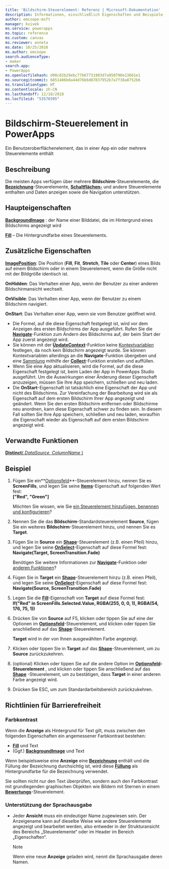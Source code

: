 ```yaml
---
title: 'Bildschirm-Steuerelement: Referenz | Microsoft-Dokumentation'
description: Informationen, einschließlich Eigenschaften und Beispiele, zum Bildschirm-Steuerelement
author: emcoope-msft
manager: kvivek
ms.service: powerapps
ms.topic: reference
ms.custom: canvas
ms.reviewer: anneta
ms.date: 10/25/2016
ms.author: emcoope
search.audienceType:
- maker
search.app:
- PowerApps
ms.openlocfilehash: d90c82b29ebc77b67731903d7a950790e13661e1
ms.sourcegitcommit: 6851486b8a44d76b6d87837952b7a7f38a8752b6
ms.translationtype: HT
ms.contentlocale: zh-CN
ms.lasthandoff: 12/18/2018
ms.locfileid: "53570395"
---
```

# <a name="screen-control-in-powerapps"></a>Bildschirm-Steuerelement in PowerApps
Ein Benutzeroberflächenelement, das in einer App ein oder mehrere Steuerelemente enthält

## <a name="description"></a>Beschreibung
Die meisten Apps verfügen über mehrere **Bildschirm**-Steuerelemente, die **[Bezeichnung](control-text-box.md)**-Steuerelemente, **[Schaltflächen-](control-button.md)** und andere Steuerelemente enthalten und Daten anzeigen sowie die Navigation unterstützen.

## <a name="key-properties"></a>Haupteigenschaften
**[BackgroundImage](properties-visual.md)** : der Name einer Bilddatei, die im Hintergrund eines Bildschirms angezeigt wird

**[Fill](properties-color-border.md)** – Die Hintergrundfarbe eines Steuerelements.

## <a name="additional-properties"></a>Zusätzliche Eigenschaften
**[ImagePosition](properties-visual.md)**: Die Position (**Fill**, **Fit**, **Stretch**, **Tile** oder **Center**) eines Bilds auf einem Bildschirm oder in einem Steuerelement, wenn die Größe nicht mit der Bildgröße identisch ist.

**OnHidden**: Das Verhalten einer App, wenn der Benutzer zu einer anderen Bildschirmansicht wechselt.

**OnVisible**: Das Verhalten einer App, wenn der Benutzer zu einem Bildschirm navigiert.

**OnStart**: Das Verhalten einer App, wenn sie vom Benutzer geöffnet wird.

* Die Formel, auf die diese Eigenschaft festgelegt ist, wird vor dem Anzeigen des ersten Bildschirms der App ausgeführt. Rufen Sie die [**Navigate**](../functions/function-navigate.md)-Funktion zum Ändern des Bildschirms auf, der beim Start der App zuerst angezeigt wird.
* Sie können mit der [**UpdateContext**](../functions/function-updatecontext.md)-Funktion keine [Kontextvariablen](../working-with-variables.md) festlegen, da noch kein Bildschirm angezeigt wurde. Sie können Kontextvariablen allerdings an die **Navigate**-Funktion übergeben und eine [Sammlung](../working-with-variables.md) mithilfe der [**Collect**](../functions/function-clear-collect-clearcollect.md)-Funktion erstellen und auffüllen.
* Wenn Sie eine App aktualisieren, wird die Formel, auf die diese Eigenschaft festgelegt ist, beim Laden der App in PowerApps Studio ausgeführt. Um die Auswirkungen einer Änderung dieser Eigenschaft anzuzeigen, müssen Sie Ihre App speichern, schließen und neu laden.
* Die **OnStart**-Eigenschaft ist tatsächlich eine Eigenschaft der App und nicht des Bildschirms. Zur Vereinfachung der Bearbeitung wird sie als Eigenschaft auf dem ersten Bildschirm Ihrer App angezeigt und geändert. Wenn Sie den ersten Bildschirm entfernen oder Bildschirme neu anordnen, kann diese Eigenschaft schwer zu finden sein. In diesem Fall sollten Sie Ihre App speichern, schließen und neu laden, woraufhin die Eigenschaft wieder als Eigenschaft auf dem ersten Bildschirm angezeigt wird.

## <a name="related-functions"></a>Verwandte Funktionen
[**Distinct**( *DataSource*, *ColumnName* )](../functions/function-distinct.md)

## <a name="example"></a>Beispiel
1. Fügen Sie ein**[Optionsfeld](control-radio.md)**-Steuerelement hinzu, nennen Sie es **ScreenFills**, und legen Sie seine **[Items](properties-core.md)**-Eigenschaft auf folgenden Wert fest:<br>
   **["Red", "Green"]**
   
    Möchten Sie wissen, wie Sie [ein Steuerelement hinzufügen, benennen und konfigurieren](../add-configure-controls.md)?
2. Nennen Sie die das **Bildschirm**-Standardsteuerelement **Source**, fügen Sie ein weiteres **Bildschirm**-Steuerelement hinzu, und nennen Sie es **Target**.
3. Fügen Sie in **Source** ein **[Shape](control-shapes-icons.md)**-Steuerelement (z.B. einen Pfeil) hinzu, und legen Sie seine **[OnSelect](properties-core.md)**-Eigenschaft auf diese Formel fest:<br>
   **Navigate(Target, ScreenTransition.Fade)**
   
    Benötigen Sie weitere Informationen zur **[Navigate](../functions/function-navigate.md)**-Funktion oder [anderen Funktionen](../formula-reference.md)?
4. Fügen Sie in **Target** ein **[Shape](control-shapes-icons.md)**-Steuerelement hinzu (z.B. einen Pfeil), und legen Sie seine **[OnSelect](properties-core.md)**-Eigenschaft auf diese Formel fest:<br>
   **Navigate(Source, ScreenTransition.Fade)**
5. Legen Sie die **[Fill](properties-color-border.md)**-Eigenschaft von **Target** auf diese Formel fest:<br>
   **If("Red" in ScreenFills.Selected.Value, RGBA(255, 0, 0, 1), RGBA(54, 176, 75, 1))**
6. Drücken Sie von **Source** auf F5, klicken oder tippen Sie auf eine der Optionen im **[Optionsfeld](control-radio.md)**-Steuerelement, und klicken oder tippen Sie anschließend auf das **[Shape](control-shapes-icons.md)**-Steuerelement.
   
    **Target** wird in der von Ihnen ausgewählten Farbe angezeigt.
7. Klicken oder tippen Sie in **Target** auf das **[Shape](control-shapes-icons.md)**-Steuerelement, um zu **Source** zurückzukehren.
8. (optional) Klicken oder tippen Sie auf die andere Option im  **[Optionsfeld](control-radio.md)-Steuerelement** , und klicken oder tippen Sie anschließend auf das **[Shape](control-shapes-icons.md)** -Steuerelement, um zu bestätigen, dass  **Target** in einer anderen Farbe angezeigt wird.
9. Drücken Sie ESC, um zum Standardarbeitsbereich zurückzukehren.


## <a name="accessibility-guidelines"></a>Richtlinien für Barrierefreiheit
### <a name="color-contrast"></a>Farbkontrast
Wenn die **Anzeige** als Hintergrund für Text gilt, muss zwischen den folgenden Eigenschaften ein angemessener Farbkontrast bestehen:
* **[Fill](properties-color-border.md)** und Text
* (Ggf.) **[BackgroundImage](properties-visual.md)** und Text

Wenn beispielsweise eine **Anzeige** eine **[Bezeichnung](control-text-box.md)** enthält und die Füllung der Bezeichnung durchsichtig ist, wird diese **[Füllung](properties-color-border.md)** als Hintergrundfarbe für die Bezeichnung verwendet.

Sie sollten nicht nur den Text überprüfen, sondern auch den Farbkontrast mit grundlegenden graphischen Objekten wie Bildern mit Sternen in einem **[Bewertungs](control-rating.md)**-Steuerelement.

### <a name="screen-reader-support"></a>Unterstützung der Sprachausgabe
* Jeder **Ansicht** muss ein eindeutiger Name zugewiesen sein. Der Anzeigename kann auf dieselbe Weise wie andere Steuerelemente angezeigt und bearbeitet werden, also entweder in der Strukturansicht des Bereichs „Steuerelemente“ oder im Header im Bereich „Eigenschaften“.

    > [!NOTE]
  > Wenn eine neue **Anzeige** geladen wird, nennt die Sprachausgabe deren Namen. 
